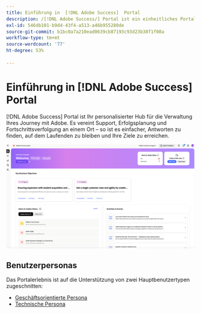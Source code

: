 ```yaml
---
title: Einführung in  [!DNL Adobe Success]  Portal
description: /[!DNL Adobe Success/] Portal ist ein einheitliches Portal für Kunden zum Einreichen von Fällen, Anzeigen des Ticketfortschritts, Zugreifen auf Support und Planungs-Tools.
exl-id: 546db101-b9d4-43f4-a513-a46b955280de
source-git-commit: b1bc0a7a210ead0639cb87193c93d23b38f1f08a
workflow-type: tm+mt
source-wordcount: '77'
ht-degree: 53%

---
```


# Einführung in [!DNL Adobe Success] Portal

[!DNL Adobe Success] Portal ist Ihr personalisierter Hub für die Verwaltung Ihres Journey mit Adobe. Es vereint Support, Erfolgsplanung und Fortschrittsverfolgung an einem Ort – so ist es einfacher, Antworten zu finden, auf dem Laufenden zu bleiben und Ihre Ziele zu erreichen.

![adobe-success-portal-homepage](/help/adobe-success-portal/assets/overview-and-business-persona-overview.png)

## Benutzerpersonas

Das Portalerlebnis ist auf die Unterstützung von zwei Hauptbenutzertypen zugeschnitten:

* [Geschäftsorientierte Persona](/help/adobe-success-portal/business-persona/key-functionalities-for-business-persona.md)
* [Technische Persona](/help/adobe-success-portal/technical-persona/key-functionalities-for-technical-persona.md)
